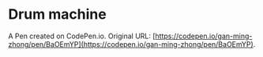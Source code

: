 # Drum machine 

A Pen created on CodePen.io. Original URL: [https://codepen.io/gan-ming-zhong/pen/BaOEmYP](https://codepen.io/gan-ming-zhong/pen/BaOEmYP).

